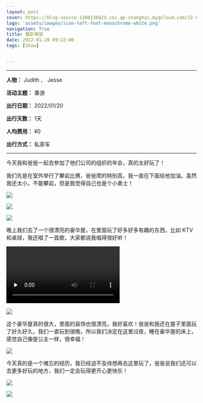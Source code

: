 ```yaml
---
layout: post
cover: https://blog-source-1300136923.cos.ap-shanghai.myqcloud.com/22-01-homeparty/homeparty_cover.jpg
logo: 'assets/images/icon-left-font-monochrome-white.png'
navigation: True
title: 轰趴体验
date: 2022-01-20 09:22:00
tags: [Show]


---
```


-----------------

**人物：** Judith 、 Jesse

**活动主题：** 春游

**出行日期：** 2022/01/20

**出行天数：** 1天

**人均费用：** ¥0

**出行方式：** 私家车


-----------------



今天我和爸爸一起去参加了他们公司的组织的年会，真的太好玩了！

我们先是在室外举行了攀岩比赛，爸爸爬的特别高，我一直在下面给他加油。虽然我还太小，不能攀岩，但是我觉得自己也是个小勇士！

![](https://blog-source-1300136923.cos.ap-shanghai.myqcloud.com/22-01-homeparty/IMG_7022.jpg)

![](https://blog-source-1300136923.cos.ap-shanghai.myqcloud.com/22-01-homeparty/IMG_7007.jpg)

![](https://blog-source-1300136923.cos.ap-shanghai.myqcloud.com/22-01-homeparty/IMG_1184.jpg)

晚上我们去了一个很漂亮的豪华屋，在里面玩了好多好多有趣的东西，比如 KTV 和桌球，我还唱了一首歌，大家都说我唱得很好听！

<video id="video" controls="" preload="none" poster="">
 <source id="mp4" src="https://cheryev-app.obs.cn-east-3.myhuaweicloud.com/content/ios/2021/05/19/homepary_video.mp4" type="video/mp4">
</video>

![](https://blog-source-1300136923.cos.ap-shanghai.myqcloud.com/22-01-homeparty/IMG_7069.jpg)

这个豪华屋真的很大，里面的装饰也很漂亮，我好喜欢！爸爸和我还在屋子里面玩了好久好久，我们一直玩到很晚，所以我们决定在这里过夜，睡在豪华屋的床上，感觉自己像是公主一样，很幸福！

![](https://blog-source-1300136923.cos.ap-shanghai.myqcloud.com/22-01-homeparty/IMG_7079.jpg)

今天真的是一个难忘的经历，我已经迫不及待想再去这里玩了，爸爸说我们还可以去更多好玩的地方，我们一定会玩得更开心更快乐！

![](https://blog-source-1300136923.cos.ap-shanghai.myqcloud.com/22-01-homeparty/IMG_7110.jpg)

![](https://blog-source-1300136923.cos.ap-shanghai.myqcloud.com/22-01-homeparty/IMG_7123.jpg)

